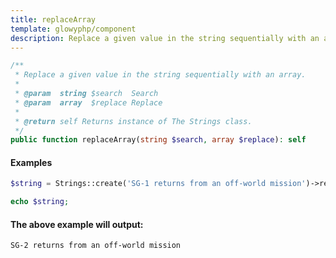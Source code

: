 ```yaml
---
title: replaceArray
template: glowyphp/component
description: Replace a given value in the string sequentially with an array.
---
```


```php
/**
 * Replace a given value in the string sequentially with an array.
 *
 * @param  string $search  Search
 * @param  array  $replace Replace
 *
 * @return self Returns instance of The Strings class.
 */
public function replaceArray(string $search, array $replace): self
```

#### Examples

```php
$string = Strings::create('SG-1 returns from an off-world mission')->replaceArray('SG-1', ['SG-2']);

echo $string;
```

#### The above example will output:

```text
SG-2 returns from an off-world mission
```
